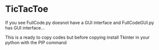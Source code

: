 # TicTacToe


If you see FullCode.py doesnot have a GUI interface and FullCodeGUI.py has GUI interface...



This is a ready to copy codes but before copying install Tkinter in your python with the PIP command
